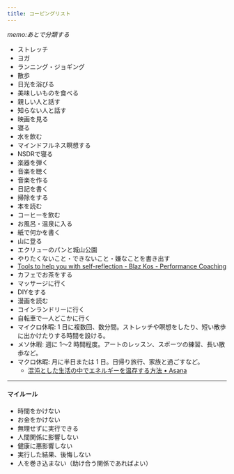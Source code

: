 ```yaml
---
title: コーピングリスト
---
```

*memo:あとで分類する*

- ストレッチ
- ヨガ
- ランニング・ジョギング
- 散歩
- 日光を浴びる
- 美味しいものを食べる
- 親しい人と話す
- 知らない人と話す
- 映画を見る
- 寝る
- 水を飲む
- マインドフルネス瞑想する
- NSDRで寝る
- 楽器を弾く
- 音楽を聴く
- 音楽を作る
- 日記を書く
- 掃除をする
- 本を読む
- コーヒーを飲む
- お風呂・温泉に入る
- 紙で何かを書く
- 山に登る
- エクリューのパンと城山公園
- やりたくないこと・できないこと・嫌なことを書き出す
- [Tools to help you with self-reflection - Blaz Kos - Performance Coaching](https://www.blazkos.com/tools-to-help-you-with-self-reflection/)
- カフェでお茶をする
- マッサージに行く
- DIYをする
- 漫画を読む
- コインランドリーに行く
- 自転車で一人どこかに行く
- マイクロ休暇: 1 日に複数回、数分間。ストレッチや瞑想をしたり、短い散歩に出かけたりする時間を設ける。
- メソ休暇: 週に 1～2 時間程度。アートのレッスン、スポーツの練習、長い散歩など。
- マクロ休暇: 月に半日または 1 日。日帰り旅行、家族と過ごすなど。
	- [混沌とした生活の中でエネルギーを温存する方法 • Asana](https://asana.com/ja/resources/how-to-protect-your-energy)

-------
#### マイルール
- 時間をかけない
- お金をかけない
- 無理せずに実行できる
- 人間関係に影響しない
- 健康に悪影響しない
- 実行した結果、後悔しない
- 人を巻き込まない（助け合う関係であればよい）